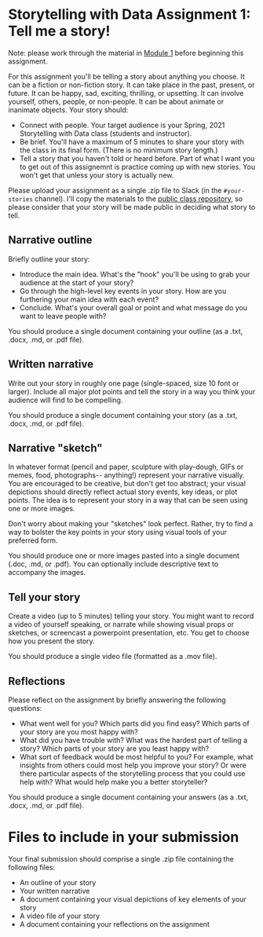 # Storytelling with Data Assignment 1: Tell me a story!

Note: please work through the material in [Module 1](https://github.com/ContextLab/storytelling-with-data/blob/master/slides/outline.md#module-1-what-makes-a-good-story) before beginning this assignment.

For this assignment you'll be telling a story about anything you choose.  It can be a fiction or non-fiction story.  It can take place in the past, present, or future.  It can be happy, sad, exciting, thrilling, or upsetting.  It can involve yourself, others, people, or non-people.  It can be about animate or inanimate objects.  Your story should:
  - Connect with people.  Your target audience is your Spring, 2021 Storytelling with Data class (students and instructor).
  - Be brief.  You'll have a maximum of 5 minutes to share your story with the class in its final form.  (There is no minimum story length.)
  - Tell a story that you haven't told or heard before.  Part of what I want you to get out of this assignemnt is practice coming up with new stories.  You won't get that unless your story is actually new.

Please upload your assignment as a single .zip file to Slack (in the `#your-stories` channel).  I'll copy the materials to the [public class repository](https://github.com/ContextLab/storytelling-with-data), so please consider that your story will be made public in deciding what story to tell.

## Narrative outline

Briefly outline your story:
  - Introduce the main idea.  What's the "hook" you'll be using to grab your audience at the start of your story?
  - Go through the high-level key events in your story.  How are you furthering your main idea with each event?
  - Conclude.  What's your overall goal or point and what message do you want to leave people with?

You should produce a single document containing your outline (as a .txt, .docx, .md, or .pdf file).

## Written narrative

Write out your story in roughly one page (single-spaced, size 10 font or larger).  Include all major plot points and tell the story in a way you think your audience will find to be compelling.

You should produce a single document containing your story (as a .txt, .docx, .md, or .pdf file).

## Narrative "sketch"

In whatever format (pencil and paper, sculpture with play-dough, GIFs or memes, food, photographs-- anything!) represent your narrative visually.  You are encouraged to be creative, but don't get too abstract; your visual depictions should directly reflect actual story events, key ideas, or plot points.  The idea is to represent your story in a way that can be seen using one or more images.

Don't worry about making your "sketches" look perfect.  Rather, try to find a way to bolster the key points in your story using visual tools of your preferred form.

You should produce one or more images pasted into a single document (.doc, .md, or .pdf).  You can optionally include descriptive text to accompany the images.

## Tell your story

Create a video (up to 5 minutes) telling your story.  You might want to record a video of yourself speaking, or narrate while showing visual props or sketches, or screencast a powerpoint presentation, etc.  You get to choose how you present the story.

You should produce a single video file (formatted as a .mov file).

## Reflections

Please reflect on the assignment by briefly answering the following questions:
  - What went well for you?  Which parts did you find easy?  Which parts of your story are you most happy with?
  - What did you have trouble with?  What was the hardest part of telling a story?  Which parts of your story are you least happy with?
  - What sort of feedback would be most helpful to you?  For example, what insights from others could most help you improve your story?  Or were there particular aspects of the storytelling process that you could use help with?  What would help make you a better storyteller?

You should produce a single document containing your answers (as a .txt, .docx, .md, or .pdf file).

# Files to include in your submission
Your final submission should comprise a single .zip file containing the following files:
- An outline of your story
- Your written narrative
- A document containing your visual depictions of key elements of your story
- A video file of your story
- A document containing your reflections on the assignment
